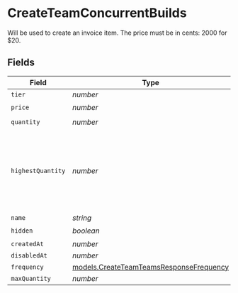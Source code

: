 # CreateTeamConcurrentBuilds

Will be used to create an invoice item. The price must be in cents: 2000 for $20.


## Fields

| Field                                                                                                 | Type                                                                                                  | Required                                                                                              | Description                                                                                           |
| ----------------------------------------------------------------------------------------------------- | ----------------------------------------------------------------------------------------------------- | ----------------------------------------------------------------------------------------------------- | ----------------------------------------------------------------------------------------------------- |
| `tier`                                                                                                | *number*                                                                                              | :heavy_minus_sign:                                                                                    | N/A                                                                                                   |
| `price`                                                                                               | *number*                                                                                              | :heavy_check_mark:                                                                                    | N/A                                                                                                   |
| `quantity`                                                                                            | *number*                                                                                              | :heavy_check_mark:                                                                                    | N/A                                                                                                   |
| `highestQuantity`                                                                                     | *number*                                                                                              | :heavy_minus_sign:                                                                                    | The highest quantity in the current period. Used to render the correct enable/disable UI for add-ons. |
| `name`                                                                                                | *string*                                                                                              | :heavy_minus_sign:                                                                                    | N/A                                                                                                   |
| `hidden`                                                                                              | *boolean*                                                                                             | :heavy_check_mark:                                                                                    | N/A                                                                                                   |
| `createdAt`                                                                                           | *number*                                                                                              | :heavy_minus_sign:                                                                                    | N/A                                                                                                   |
| `disabledAt`                                                                                          | *number*                                                                                              | :heavy_minus_sign:                                                                                    | N/A                                                                                                   |
| `frequency`                                                                                           | [models.CreateTeamTeamsResponseFrequency](../models/createteamteamsresponsefrequency.md)              | :heavy_minus_sign:                                                                                    | N/A                                                                                                   |
| `maxQuantity`                                                                                         | *number*                                                                                              | :heavy_minus_sign:                                                                                    | N/A                                                                                                   |